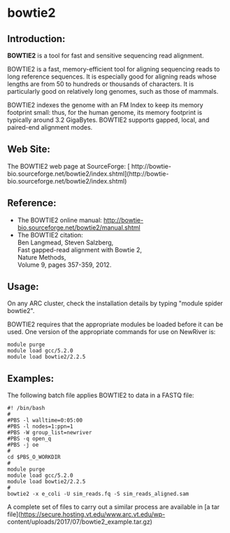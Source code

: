 #  bowtie2

##  Introduction:

**BOWTIE2** is a tool for fast and sensitive sequencing read alignment.

BOWTIE2 is a fast, memory-efficient tool for aligning sequencing reads to long
reference sequences. It is especially good for aligning reads whose lengths
are from 50 to hundreds or thousands of characters. It is particularly good on
relatively long genomes, such as those of mammals.

BOWTIE2 indexes the genome with an FM Index to keep its memory footprint
small: thus, for the human genome, its memory footprint is typically around
3.2 GigaBytes. BOWTIE2 supports gapped, local, and paired-end alignment modes.

##  Web Site:

The BOWTIE2 web page at SourceForge: [ http://bowtie-
bio.sourceforge.net/bowtie2/index.shtml](http://bowtie-
bio.sourceforge.net/bowtie2/index.shtml)

##  Reference:

  * The BOWTIE2 online manual: [ http://bowtie-bio.sourceforge.net/bowtie2/manual.shtml ](http://bowtie-bio.sourceforge.net/bowtie2/manual.shtml)
  * The BOWTIE2 citation:  
Ben Langmead, Steven Salzberg,  
Fast gapped-read alignment with Bowtie 2,  
Nature Methods,  
Volume 9, pages 357-359, 2012.

##  Usage:

On any ARC cluster, check the installation details by typing "module spider
bowtie2".

BOWTIE2 requires that the appropriate modules be loaded before it can be used.
One version of the appropriate commands for use on NewRiver is:

    
    
    module purge
    module load gcc/5.2.0
    module load bowtie2/2.2.5
        

##  Examples:

The following batch file applies BOWTIE2 to data in a FASTQ file:

    
    
    #! /bin/bash
    #
    #PBS -l walltime=0:05:00
    #PBS -l nodes=1:ppn=1
    #PBS -W group_list=newriver
    #PBS -q open_q
    #PBS -j oe
    #
    cd $PBS_O_WORKDIR
    #
    module purge
    module load gcc/5.2.0
    module load bowtie2/2.2.5
    #
    bowtie2 -x e_coli -U sim_reads.fq -S sim_reads_aligned.sam 
    

A complete set of files to carry out a similar process are available in [a tar
file](https://secure.hosting.vt.edu/www.arc.vt.edu/wp-
content/uploads/2017/07/bowtie2_example.tar.gz)

